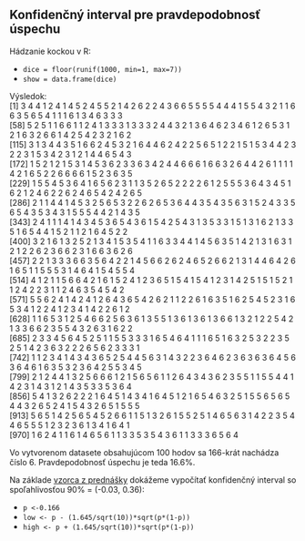 ## Konfidenčný interval pre pravdepodobnosť úspechu <br />

Hádzanie kockou v R: <br />
+ `dice = floor(runif(1000, min=1, max=7))` <br />
+ `show = data.frame(dice)` <br />

Výsledok: <br />
 [1] 3 4 4 1 2 4 1 4 5 2 4 5 5 2 1 4 2 6 2 2 4 3 6 6 5 5 5 5 4 4 4 1 5 5 4 3 2 1 1 6 6 3 5 6 5 4 1 1 1 6 1 3 4 6 3 3 3 <br />
 [58] 5 2 5 1 1 6 6 1 1 2 4 1 3 3 3 1 3 3 3 2 4 4 3 2 1 3 6 4 6 2 3 4 6 1 2 6 5 3 1 2 1 6 3 2 6 6 1 4 2 5 4 2 3 2 1 6 2 <br />
 [115] 3 1 3 4 4 3 5 1 6 6 2 4 5 3 2 1 6 4 4 6 2 4 2 2 5 6 5 1 2 2 1 5 1 5 3 4 4 2 3 2 2 3 1 5 3 4 2 3 1 2 1 4 4 6 5 4 3 <br />
 [172] 1 5 2 1 2 1 5 3 1 4 5 3 6 2 3 3 6 3 4 2 4 4 6 6 6 1 6 6 3 2 6 4 4 2 6 1 1 1 1 4 2 1 6 5 2 2 6 6 6 6 1 5 2 3 6 3 5 <br />
 [229] 1 5 5 4 5 3 6 4 1 6 5 6 2 3 1 1 3 5 2 6 5 2 2 2 2 6 1 2 5 5 5 3 6 4 3 4 5 1 6 2 1 2 4 6 2 2 6 2 4 6 5 4 2 4 2 6 5 <br />
 [286] 2 1 1 4 4 1 4 5 3 2 5 6 5 3 2 2 6 2 6 5 3 6 4 4 3 5 4 3 5 6 3 1 5 2 4 3 3 5 6 5 4 3 5 3 4 3 1 5 5 5 4 4 2 1 4 3 5 <br />
 [343] 2 4 1 1 1 4 1 4 3 4 5 3 6 5 4 3 6 1 5 4 2 5 4 3 1 3 5 3 3 1 5 1 3 1 6 2 1 3 3 5 1 6 5 4 4 1 5 2 1 1 2 1 6 4 5 2 2 <br />
 [400] 3 2 1 6 1 3 2 5 2 1 3 4 1 5 3 5 4 1 1 6 3 3 4 4 1 4 5 6 3 5 1 4 2 1 3 1 6 3 1 2 1 2 2 6 2 3 6 6 2 3 1 6 6 3 6 2 6 <br />
 [457] 2 2 1 3 3 3 6 6 3 5 6 4 2 2 1 4 5 6 6 2 6 2 4 6 5 2 6 6 2 1 3 1 4 4 6 4 2 6 1 6 5 1 1 5 5 5 3 1 4 6 4 1 5 4 5 5 4 <br />
 [514] 4 1 2 1 1 5 6 6 4 2 1 6 1 5 2 4 1 2 3 6 5 1 5 4 1 5 4 1 2 3 1 4 2 5 1 5 1 5 2 1 1 2 4 2 2 3 1 1 2 4 6 3 5 4 5 4 2 <br />
 [571] 5 5 6 2 4 1 4 2 4 1 2 6 4 3 6 5 4 2 6 2 1 1 2 2 6 1 6 3 5 1 6 2 5 4 5 2 3 1 6 5 3 4 1 2 2 4 1 2 3 4 1 4 2 2 6 1 2 <br />
 [628] 1 1 6 5 3 1 2 5 4 6 6 2 5 6 3 6 1 3 5 5 1 3 6 1 3 6 1 3 6 6 1 3 2 1 2 2 5 4 2 1 3 3 6 6 2 3 5 5 4 3 2 6 3 1 6 2 2 <br />
 [685] 2 3 3 4 5 6 4 5 2 5 1 1 5 5 3 3 3 1 6 5 4 6 4 1 1 1 6 5 1 6 3 2 5 3 2 2 3 5 2 5 1 4 2 3 6 3 2 2 2 6 5 6 2 3 3 3 1 <br />
 [742] 1 1 2 3 4 1 4 3 4 3 6 5 2 5 4 4 5 6 3 1 4 3 2 2 3 6 4 6 2 3 6 3 6 3 6 4 5 6 3 6 4 6 1 6 3 5 3 2 3 6 4 2 5 5 3 4 5 <br />
 [799] 2 1 2 4 4 1 3 2 5 6 6 6 1 2 1 5 6 5 6 1 1 2 6 4 3 4 3 6 2 3 5 5 1 1 5 5 4 4 1 4 2 3 1 4 3 1 2 1 4 3 5 3 3 5 3 6 4 <br />
 [856] 5 4 1 3 2 6 2 2 2 1 6 4 5 1 4 3 4 1 6 4 5 1 2 1 6 5 4 6 3 2 5 1 5 5 6 5 6 5 4 4 3 2 6 5 2 4 1 5 4 3 2 6 5 1 5 5 5 <br />
 [913] 5 6 5 1 4 2 5 6 5 4 5 2 6 6 1 1 5 1 3 2 6 1 5 5 2 5 1 4 6 5 6 3 1 4 2 2 3 5 4 4 6 5 5 5 1 2 3 2 3 6 1 3 4 1 6 4 1 <br />
 [970] 1 6 2 4 1 1 6 1 4 6 5 6 1 1 3 3 5 3 5 4 3 6 1 1 3 3 3 6 5 6 4 <br />

Vo vytvorenom datasete obsahujúcom 100 hodov sa 166-krát nachádza číslo 6. Pravdepodobnosť úspechu je teda 16.6%.

Na základe [vzorca z prednášky](https://www.youtube.com/watch?v=C1sH4UVuYuk) dokážeme vypočítať konfidenčný interval so spoľahlivosťou 90% = (-0.03, 0.36):

+ `p <-0.166`
+ `low <- p - (1.645/sqrt(10))*sqrt(p*(1-p))`
+ `high <- p + (1.645/sqrt(10))*sqrt(p*(1-p))`

